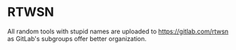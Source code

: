 RTWSN
=====

All random tools with stupid names are uploaded to https://gitlab.com/rtwsn as GitLab's subgroups offer better organization.
